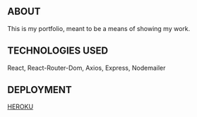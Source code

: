 ## ABOUT
This is my portfolio, meant to be a means of showing my work.

## TECHNOLOGIES USED
React, React-Router-Dom, Axios, Express, Nodemailer

## DEPLOYMENT
[HEROKU](https://cjc-portfolio.herokuapp.com/)
